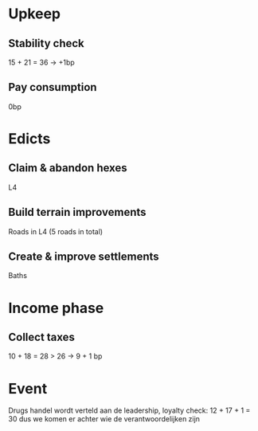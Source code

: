 # Upkeep
## Stability check
15 + 21 = 36 → +1bp
## Pay consumption
0bp
# Edicts
## Claim & abandon hexes
L4
## Build terrain improvements
Roads in L4 (5 roads in total)
## Create & improve settlements
Baths
# Income phase
## Collect taxes
10 + 18 = 28 > 26 → 9 + 1 bp
# Event
Drugs handel wordt verteld aan de leadership, loyalty check: 12 + 17 + 1 = 30 dus we komen er achter wie de verantwoordelijken zijn